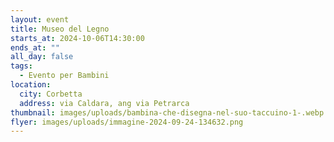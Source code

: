```yaml
---
layout: event
title: Museo del Legno
starts_at: 2024-10-06T14:30:00
ends_at: ""
all_day: false
tags:
  - Evento per Bambini
location:
  city: Corbetta
  address: via Caldara, ang via Petrarca
thumbnail: images/uploads/bambina-che-disegna-nel-suo-taccuino-1-.webp
flyer: images/uploads/immagine-2024-09-24-134632.png
---
```


